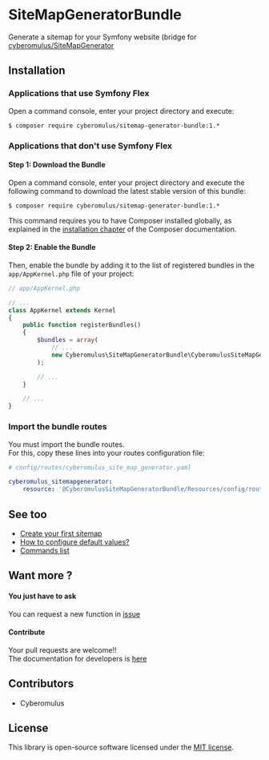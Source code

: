 # SiteMapGeneratorBundle

Generate a sitemap for your Symfony website (bridge for [cyberomulus/SiteMapGenerator](https://github.com/cyberomulus/SiteMapGenerator)

## Installation

### Applications that use Symfony Flex

Open a command console, enter your project directory and execute:

```console
$ composer require cyberomulus/sitemap-generator-bundle:1.*
```

### Applications that don't use Symfony Flex

#### Step 1: Download the Bundle

Open a command console, enter your project directory and execute the
following command to download the latest stable version of this bundle:

```console
$ composer require cyberomulus/sitemap-generator-bundle:1.*
```

This command requires you to have Composer installed globally, as explained
in the [installation chapter](https://getcomposer.org/doc/00-intro.md)
of the Composer documentation.

#### Step 2: Enable the Bundle

Then, enable the bundle by adding it to the list of registered bundles
in the `app/AppKernel.php` file of your project:

```php
// app/AppKernel.php

// ...
class AppKernel extends Kernel
{
    public function registerBundles()
    {
        $bundles = array(
            // ...
            new Cyberomulus\SiteMapGeneratorBundle\CyberomulusSiteMapGeneratorBundle(),
        );

        // ...
    }

    // ...
}
```

### Import the bundle routes

You must import the bundle routes.  
For this, copy these lines into your routes configuration file:

```yaml
# config/routes/cyberomulus_site_map_generator.yaml

cyberomulus_sitemapgenerator:
    resource: '@CyberomulusSiteMapGeneratorBundle/Resources/config/routes.xml'
```

## See too

* [Create your first sitemap](Resources/doc/01_create_sitemap.md)
* [How to configure default values?](Resources/doc/05_config_default_values.md)
* [Commands list](Resources/doc/10_commands.md)

## Want more ?

#### You just have to ask

You can request a new function in [issue](https://github.com/cyberomulus/SiteMapGeneratorBundle/issues)

#### Contribute

Your pull requests are welcome!!  
The documentation for developers is [here](Resources/doc/20_dev.md)

## Contributors

* Cyberomulus

## License

This library is open-source software licensed under the [MIT license](http://opensource.org/licenses/MIT).